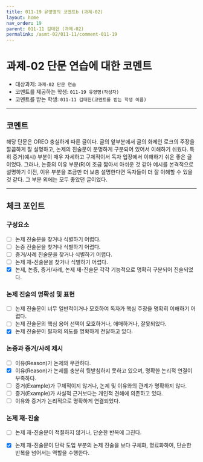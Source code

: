 ```yaml
---
title: 011-19 유영명의 코멘트b (과제-02) 
layout: home
nav_order: 19
parent: 011-11 김태헌 (과제-02)
permalink: /asmt-02/011-11/comment-011-19
---
```


# 과제-02 단문 연습에 대한 코멘트

- 대상과제: `과제-02 단문 연습`
- 코멘트를 제공하는 학생: `011-19 유영명(작성자)` 
- 코멘트를 받는 학생: `011-11 김태헌(코멘트를 받는 학생 이름)` 

---

## 코멘트

해당 단문은 OREO 충실하게 따른 글이다. 글의 앞부분에서 글의 화제인 로크의 주장을 깔끔하게 잘 설명하고, 논제의 진술문이 분명하게 구분되어 있어서 이해하기 쉬웠다. 특히 증거(예시) 부분이 매우 자세하고 구체적이서 독자 입장에서 이해하기 쉬운 좋은 글이었다. 그러나, 논증의 이유 부분(R)이 조금 짧아서 아쉬운 것 같아 예시를 본격적으로 설명하기 이전, 이유 부분을 조금만 더 보충 설명한다면 독자들이 더 잘 이해할 수 있을 것 같다. 그 부분 외에는 모두 좋았던 글이었다. 

---

## 체크 포인트

### **구성요소**
- [ ] 논제 진술문을 찾거나 식별하기 어렵다.
- [ ] 논증 진술문을 찾거나 식별하기 어렵다.
- [ ] 증거/사례 진술문을 찾거나 식별하기 어렵다.
- [ ] 논제 재-진술문을 찾거나 식별하기 어렵다.
- [x] 논제, 논증, 증거/사례, 논제 재-진술문 각각 기능적으로 명확히 구분되어 진술되었다.

### **논제 진술의 명확성 및 표현**  
- [ ] 논제 진술문이 너무 일반적이거나 모호하여 독자가 핵심 주장을 명확히 이해하기 어렵다.  
- [ ] 논제 진술문의 핵심 용어 선택이 모호하거나, 애매하거나, 잘못되었다.  
- [x] 논제 진술문이 필자의 의도를 명확하게 전달하고 있다.  

### **논증과 증거/사례 제시**  
- [ ] 이유(Reason)가 논제와 무관하다.
- [x] 이유(Reason)가 논제를 충분히 뒷받침하지 못하고 있으며, 명확한 논리적 연결이 부족하다.  
- [ ] 증거(Example)가 구체적이지 않거나, 논제 및 이유와의 관계가 명확하지 않다. 
- [ ] 증거(Example)가 사실적 근거보다는 개인적 견해에 의존하고 있다.  
- [ ] 이유와 증거가 논리적으로 명확하게 연결되었다.  

### **논제 재-진술**  
- [ ] 논제 재-진술문이 적절하지 않거나, 단순한 반복에 그친다.   
- [x] 논제 재-진술문이 단락 도입 부분의 논제 진술을 보다 구체화, 명료화하여, 단순한 반복을 넘어서는 역할을 수행한다.  

